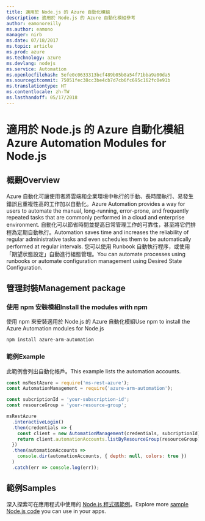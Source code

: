 ```yaml
---
title: 適用於 Node.js 的 Azure 自動化模組
description: 適用於 Node.js 的 Azure 自動化模組參考
author: eamonoreilly
ms.author: eamono
manager: nirb
ms.date: 07/18/2017
ms.topic: article
ms.prod: azure
ms.technology: azure
ms.devlang: nodejs
ms.service: Automation
ms.openlocfilehash: 5efe0c0633313bcf489b05b8a54f71bba9a00da5
ms.sourcegitcommit: 75051fec38cc3be4cb7d7cb6fc695c162fc0e91b
ms.translationtype: HT
ms.contentlocale: zh-TW
ms.lasthandoff: 05/17/2018
---
```

# <a name="azure-automation-modules-for-nodejs"></a><span data-ttu-id="8ad2d-103">適用於 Node.js 的 Azure 自動化模組</span><span class="sxs-lookup"><span data-stu-id="8ad2d-103">Azure Automation Modules for Node.js</span></span>

## <a name="overview"></a><span data-ttu-id="8ad2d-104">概觀</span><span class="sxs-lookup"><span data-stu-id="8ad2d-104">Overview</span></span>

<span data-ttu-id="8ad2d-105">Azure 自動化可讓使用者將雲端和企業環境中執行的手動、長時間執行、易發生錯誤且重複性高的工作加以自動化。</span><span class="sxs-lookup"><span data-stu-id="8ad2d-105">Azure Automation provides a way for users to automate the manual, long-running, error-prone, and frequently repeated tasks that are commonly performed in a cloud and enterprise environment.</span></span> <span data-ttu-id="8ad2d-106">自動化可以節省時間並提高日常管理工作的可靠性，甚至將它們排程為定期自動執行。</span><span class="sxs-lookup"><span data-stu-id="8ad2d-106">Automation saves time and increases the reliability of regular administrative tasks and even schedules them to be automatically performed at regular intervals.</span></span> <span data-ttu-id="8ad2d-107">您可以使用 Runbook 自動執行程序，或使用「期望狀態設定」自動進行組態管理。</span><span class="sxs-lookup"><span data-stu-id="8ad2d-107">You can automate processes using runbooks or automate configuration management using Desired State Configuration.</span></span>

## <a name="management-package"></a><span data-ttu-id="8ad2d-108">管理封裝</span><span class="sxs-lookup"><span data-stu-id="8ad2d-108">Management package</span></span>

### <a name="install-the-modules-with-npm"></a><span data-ttu-id="8ad2d-109">使用 npm 安裝模組</span><span class="sxs-lookup"><span data-stu-id="8ad2d-109">Install the modules with npm</span></span>

<span data-ttu-id="8ad2d-110">使用 npm 來安裝適用於 Node.js 的 Azure 自動化模組</span><span class="sxs-lookup"><span data-stu-id="8ad2d-110">Use npm to install the Azure Automation modules for Node.js</span></span>

```bash
npm install azure-arm-automation
```

### <a name="example"></a><span data-ttu-id="8ad2d-111">範例</span><span class="sxs-lookup"><span data-stu-id="8ad2d-111">Example</span></span>

<span data-ttu-id="8ad2d-112">此範例會列出自動化帳戶。</span><span class="sxs-lookup"><span data-stu-id="8ad2d-112">This example lists the automation accounts.</span></span>

```javascript
const msRestAzure = require('ms-rest-azure');
const AutomationManagement = require('azure-arm-automation');

const subcriptionId = 'your-subscription-id';
const resourceGroup = 'your-resource-group';

msRestAzure
  .interactiveLogin()
  .then(credentials => {
    const client = new AutomationManagement(credentials, subcriptionId);
    return client.automationAccounts.listByResourceGroup(resourceGroup);
  })
  .then(automationAccounts =>
    console.dir(automationAccounts, { depth: null, colors: true })
  )
  .catch(err => console.log(err));

```

## <a name="samples"></a><span data-ttu-id="8ad2d-113">範例</span><span class="sxs-lookup"><span data-stu-id="8ad2d-113">Samples</span></span>

<span data-ttu-id="8ad2d-114">深入探索可在應用程式中使用的 [Node.js 程式碼範例](https://azure.microsoft.com/resources/samples/?platform=nodejs)。</span><span class="sxs-lookup"><span data-stu-id="8ad2d-114">Explore more [sample Node.js code](https://azure.microsoft.com/resources/samples/?platform=nodejs) you can use in your apps.</span></span>
